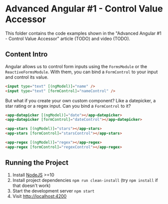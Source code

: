 # Advanced Angular #1 - Control Value Accessor

This folder contains the code examples shown in the "Advanced Angular #1 - Control Value Accessor" article (TODO) and video (TODO).

## Content Intro

Angular allows us to control form inputs using the `FormsModule` or the `ReactiveFormsModule`. With them, you can bind a `FormControl` to your input and control its value.

```html
<input type="text" [(ngModel)]="name" />
<input type="text" [formControl]="nameControl" />
```

But what if you create your own custom component? Like a datepicker, a star rating or a regex input. Can you bind a `FormControl` to it?

```html
<app-datepicker [(ngModel)]="date"></app-datepicker>
<app-datepicker [formControl]="dateControl"></app-datepicker>

<app-stars [(ngModel)]="stars"></app-stars>
<app-stars [formControl]="starsControl"></app-stars>

<app-regex [(ngModel)]="regex"></app-regex>
<app-regex [formControl]="regexControl"></app-regex>
```

## Running the Project

1. Install [NodeJS](https://nodejs.org/en/) >=10
2. Install project dependencies `npm run clean-install` (try `npm install` if that doesn't work)
3. Start the development server `npm start`
4. Visit [http://localhost:4200](http://localhost:4200)
